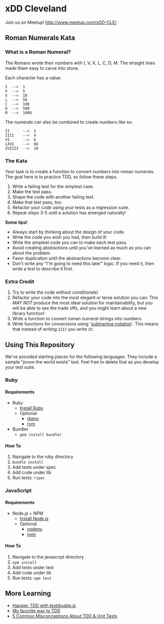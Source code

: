 # xDD Cleveland

Join us on Meetup!
http://www.meetup.com/xDD-CLE/

## Roman Numerals Kata

### What is a Roman Numeral?

The Romans wrote their numbers with I, V, X, L, C, D, M. The straight lines made them easy to carve into stone. 

Each character has a value:

```
I  -->  1
V  -->  5
X  -->  10
L  -->  50
C  -->  100
D  -->  500
M  -->  1000
```

The numerals can also be combined to create numbers like so:

```
II      -->  2
IIII    -->  4
VI      -->  6
LXVI    -->  66
XVIIII  -->  19
```

### The Kata

Your task is to create a function to convert numbers into roman numerals. The goal here is to practice TDD, so follow these steps.

1. Write a failing test for the simplest case.
2. Make the test pass.
3. Shape the code with another failing test.
4. Make that test pass, too.
5. Refactor your code using your tests as a regression suite.
6. Repeat steps 3-5 until a solution has emerged naturally!

**Some tips!**

- Always start by thinking about the design of your code.
- Write the code you wish you had, then build it!
- Write the simplest code you can to make each test pass.
- Avoid creating abstractions until you've learned as much as you can about the problem.
- Favor duplication until the abstractions become clear.
- Don't write any "I'm going to need this later" logic. If you need it, then write a test to describe it first.

### Extra Credit

1. Try to write the code without conditionals!
2. Refactor your code into the most elegant or terse solution you can. This *MAY NOT* produce the most ideal solution for maintainability, but you will be able to see the trade offs, and you might learn about a new library function!
3. Write a function to convert roman numeral strings into numbers
4. Write functions for conversions using '[subtractive notation](https://en.wikipedia.org/wiki/Subtractive_notation)'. This means that instead of writing `IIII` you write `IV`.

## Using This Repository

We've provided starting places for the following languages. They include a sample "prove the world exists" test. Feel free to delete that as you develop your test suite.

### Ruby

#### Requirements
- Ruby
  - [Install Ruby](https://www.ruby-lang.org/en/documentation/installation/)
  - Optional
    - [rbenv](https://github.com/rbenv/rbenv)
    - [rvm](https://rvm.io/)
- Bundler
  - `gem install bundler`

#### How To
1. Navigate to the ruby directory
2. `bundle install`
3. Add tests under spec
4. Add code under lib
5. Run tests: `rspec`

### JavaScript

#### Requirements
- Node.js + NPM
  - [Install Node.js](https://nodejs.org/en/download/package-manager/)
  - Optional
    - [nodenv](https://github.com/nodenv/nodenv)
    - [nvm](https://github.com/creationix/nvm)

#### How To
1. Navigate to the javascript directory
2. `npm install`
3. Add tests under test
4. Add code under lib
5. Run tests: `npm test`

## More Learning

- [Happier TDD with testdouble.js](http://blog.testdouble.com/posts/2016-06-05-happier-tdd-with-testdouble-js.html)
- [My favorite way to TDD](http://blog.testdouble.com/posts/2015-09-10-how-i-use-test-doubles.html)
- [5 Common Misconceptions About TDD & Unit Tests](https://medium.com/javascript-scene/5-common-misconceptions-about-tdd-unit-tests-863d5beb3ce9#.i5t7oo4l6)
